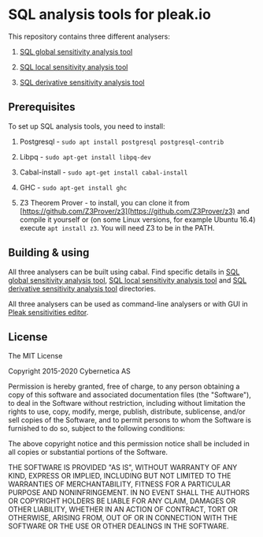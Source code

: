 # SQL analysis tools for pleak.io

This repository contains three different analysers:

1) [SQL global sensitivity analysis tool](https://github.com/pleak-tools/pleak-sql-analysis/tree/master/globalsensitivity-cabal)

2) [SQL local sensitivity analysis tool](https://github.com/pleak-tools/pleak-sql-analysis/tree/master/localsensitivity-cabal)

3) [SQL derivative sensitivity analysis tool](https://github.com/pleak-tools/pleak-sql-analysis/tree/master/banach)

## Prerequisites

To set up SQL analysis tools, you need to install:

1) Postgresql - `sudo apt install postgresql postgresql-contrib`

2) Libpq - `sudo apt-get install libpq-dev`

3) Cabal-install - `sudo apt-get install cabal-install`

4) GHC - `sudo apt-get install ghc`

5) Z3 Theorem Prover - to install, you can clone it from [https://github.com/Z3Prover/z3](https://github.com/Z3Prover/z3) and compile it yourself or (on some Linux versions, for example Ubuntu 16.4) execute `apt install z3`. You will need Z3 to be in the PATH.

## Building & using

All three analysers can be built using cabal. Find specific details in [SQL global sensitivity analysis tool](https://github.com/pleak-tools/pleak-sql-analysis/tree/master/globalsensitivity-cabal), [SQL local sensitivity analysis tool](https://github.com/pleak-tools/pleak-sql-analysis/tree/master/localsensitivity-cabal) and [SQL derivative sensitivity analysis tool](https://github.com/pleak-tools/pleak-sql-analysis/tree/master/banach) directories.

All three analysers can be used as command-line analysers or with GUI in [Pleak sensitivities editor](https://github.com/pleak-tools/pleak-sensitivities-editors).

## License

The MIT License

Copyright 2015-2020 Cybernetica AS

Permission is hereby granted, free of charge, to any person obtaining a copy of this software and associated documentation files (the "Software"), to deal in the Software without restriction, including without limitation the rights to use, copy, modify, merge, publish, distribute, sublicense, and/or sell copies of the Software, and to permit persons to whom the Software is furnished to do so, subject to the following conditions:

The above copyright notice and this permission notice shall be included in all copies or substantial portions of the Software.

THE SOFTWARE IS PROVIDED "AS IS", WITHOUT WARRANTY OF ANY KIND, EXPRESS OR IMPLIED, INCLUDING BUT NOT LIMITED TO THE WARRANTIES OF MERCHANTABILITY, FITNESS FOR A PARTICULAR PURPOSE AND NONINFRINGEMENT. IN NO EVENT SHALL THE AUTHORS OR COPYRIGHT HOLDERS BE LIABLE FOR ANY CLAIM, DAMAGES OR OTHER LIABILITY, WHETHER IN AN ACTION OF CONTRACT, TORT OR OTHERWISE, ARISING FROM, OUT OF OR IN CONNECTION WITH THE SOFTWARE OR THE USE OR OTHER DEALINGS IN THE SOFTWARE.
